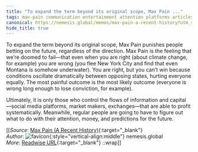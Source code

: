 ```yaml
---
title: "To expand the term beyond its original scope, Max Pain ..."
tags: max-pain communication entertainment attention platforms articles-24288018
canonical: https://nemesis.global/memos/max-pain-a-recent-history?utm_source=substack&utm_medium=email
hide_title: true
---
```


To expand the term beyond its original scope, Max Pain punishes people betting on the future, regardless of the direction. Max Pain is the feeling that we’re doomed to fail—that even when you are right (about climate change, for example) you are wrong (you flee New York City and find that even Montana is somehow underwater). You are right, but you can’t win because conditions oscillate dramatically between opposing states, hurting everyone equally. The most painful outcome is the most likely outcome (everyone is wrong long enough to lose conviction, for example).

Ultimately, it is only those who control the flows of information and capital —social media platforms, market makers, exchanges—that are able to profit systematically. Meanwhile, regular people are going to have to figure out what to do with their attention, money, and predictions for the future.


[[_Source_: [Max Pain (A Recent History)](https://nemesis.global/memos/max-pain-a-recent-history?utm_source=substack&utm_medium=email){:target="_blank"}<br>
_Author_: ![favicon](https://s2.googleusercontent.com/s2/favicons?domain=nemesis.global){:style="vertical-align:middle"} nemesis.global<br>
_More_: [Readwise URL](https://readwise.io/open/474551062){:target="_blank"}
::wrap]]